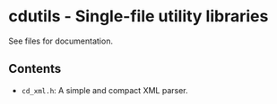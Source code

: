 # cdutils - Single-file utility libraries

See files for documentation.

## Contents
- `cd_xml.h`: A simple and compact XML parser.
